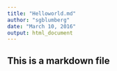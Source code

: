 ```yaml
---
title: "Helloworld.md"
author: "sgblumberg"
date: "March 10, 2016"
output: html_document
---
```


## This is a markdown file
